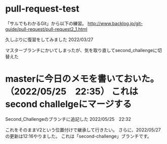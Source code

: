 # pull-request-test
「サルでもわかるGit」から以下の練習。
http://www.backlog.jp/git-guide/pull-request/pull-request2_1.html

久しぶりに復習をしてみました
2022/03/27

マスターブランチにかいてしまったが、気を取り直してsecond_challengeに切替えた


masterに今日のメモを書いておいた。（2022/05/25　22:35）
これはsecond challelgeにマージする
=======
Second_Challengeのブランチに追記した
2022/05/25　22:32

これをそのままV2という位置付けで継承して行きたい。
さらに、2022/05/27の更新は12:16やりました。
これは「second-challenge」ブランチです。

